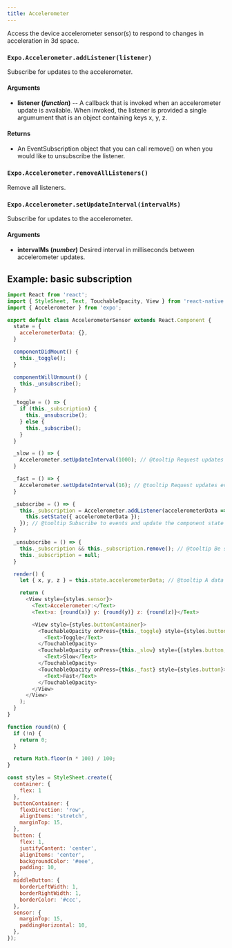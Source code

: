 ```yaml
---
title: Accelerometer
---
```


Access the device accelerometer sensor(s) to respond to changes in
acceleration in 3d space.

### `Expo.Accelerometer.addListener(listener)`

Subscribe for updates to the accelerometer.

#### Arguments

-   **listener (_function_)** -- A callback that is invoked when an
    accelerometer update is available. When invoked, the listener is
    provided a single argumument that is an object    containing keys x, y,
    z.

#### Returns

-   An EventSubscription object that you can call remove() on when you
    would like to unsubscribe the listener.

### `Expo.Accelerometer.removeAllListeners()`

Remove all listeners.

### `Expo.Accelerometer.setUpdateInterval(intervalMs)`

Subscribe for updates to the accelerometer.

#### Arguments

-   **intervalMs (_number_)** Desired interval in milliseconds between
    accelerometer updates.

## Example: basic subscription

```javascript
import React from 'react';
import { StyleSheet, Text, TouchableOpacity, View } from 'react-native';
import { Accelerometer } from 'expo';

export default class AccelerometerSensor extends React.Component {
  state = {
    accelerometerData: {},
  }

  componentDidMount() {
    this._toggle();
  }

  componentWillUnmount() {
    this._unsubscribe();
  }

  _toggle = () => {
    if (this._subscription) {
      this._unsubscribe();
    } else {
      this._subscribe();
    }
  }

  _slow = () => {
    Accelerometer.setUpdateInterval(1000); // @tooltip Request updates every 1000ms
  }

  _fast = () => {
    Accelerometer.setUpdateInterval(16); // @tooltip Request updates every 16ms, which is approximately equal to every frame at 60 frames per second
  }

  _subscribe = () => {
    this._subscription = Accelerometer.addListener(accelerometerData => {
      this.setState({ accelerometerData });
    }); // @tooltip Subscribe to events and update the component state with the new data from the Accelerometer. We save the subscription object away so that we can remove it when the component is unmounted
  }

  _unsubscribe = () => {
    this._subscription && this._subscription.remove(); // @tooltip Be sure to unsubscribe from events when the component is unmounted
    this._subscription = null;
  }

  render() {
    let { x, y, z } = this.state.accelerometerData; // @tooltip A data point is provided for each of the x, y, and z axes

    return (
      <View style={styles.sensor}>
        <Text>Accelerometer:</Text>
        <Text>x: {round(x)} y: {round(y)} z: {round(z)}</Text>

        <View style={styles.buttonContainer}>
          <TouchableOpacity onPress={this._toggle} style={styles.button}>
            <Text>Toggle</Text>
          </TouchableOpacity>
          <TouchableOpacity onPress={this._slow} style={[styles.button, styles.middleButton]}>
            <Text>Slow</Text>
          </TouchableOpacity>
          <TouchableOpacity onPress={this._fast} style={styles.button}>
            <Text>Fast</Text>
          </TouchableOpacity>
        </View>
      </View>
    );
  }
}

function round(n) {
  if (!n) {
    return 0;
  }

  return Math.floor(n * 100) / 100;
}

const styles = StyleSheet.create({
  container: {
    flex: 1
  },
  buttonContainer: {
    flexDirection: 'row',
    alignItems: 'stretch',
    marginTop: 15,
  },
  button: {
    flex: 1,
    justifyContent: 'center',
    alignItems: 'center',
    backgroundColor: '#eee',
    padding: 10,
  },
  middleButton: {
    borderLeftWidth: 1,
    borderRightWidth: 1,
    borderColor: '#ccc',
  },
  sensor: {
    marginTop: 15,
    paddingHorizontal: 10,
  },
});
```

